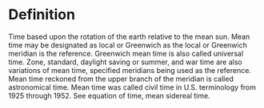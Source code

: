 # Definition

Time based upon the rotation of the earth relative to the mean sun. Mean
time may be designated as local or Greenwich as the local or Greenwich
meridian is the reference. Greenwich mean time is also called universal
time. Zone, standard, daylight saving or summer, and war time are also
variations of mean time, specified meridians being used as the
reference. Mean time reckoned from the upper branch of the meridian is
called astronomical time. Mean time was called civil time in U.S.
terminology from 1925 through 1952. See equation of time, mean sidereal
time.
